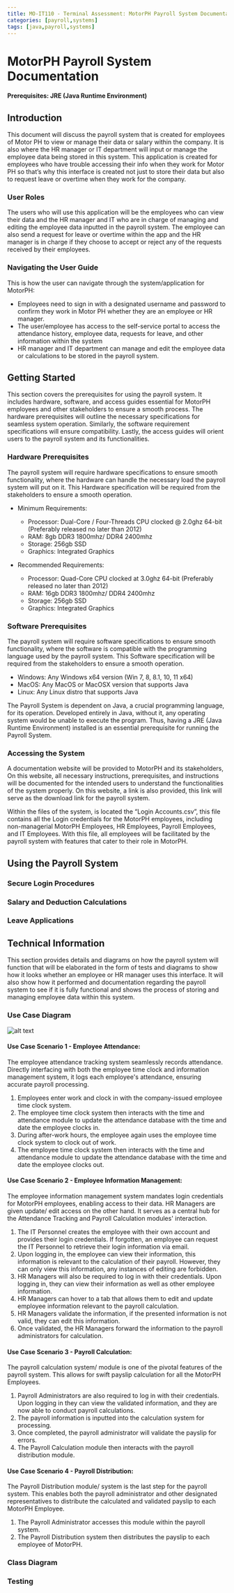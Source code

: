 ```yaml
---
title: MO-IT110 - Terminal Assessment: MotorPH Payroll System Documentation A2101 Dymosco, P., Gernale, G., Rivera, R.
categories: [payroll,systems]
tags: [java,payroll,systems]
---
```


# MotorPH Payroll System Documentation
#### Prerequisites: JRE (Java Runtime Environment)

## Introduction

This document will discuss the payroll system that is created for employees of Motor PH to view or manage their data or salary within the company. It is also where the HR manager or IT department will input or manage the employee data being stored in this system. This application is created for employees who have trouble accessing their info when they work for Motor PH so that’s why this interface is created not just to store their data but also to request leave or overtime when they work for the company. 

### User Roles

The users who will use this application will be the employees who can view their data and the HR manager and IT who are in charge of managing and editing the employee data inputted in the payroll system. The employee can also send a request for leave or overtime within the app and the HR manager is in charge if they choose to accept or reject any of the requests received by their employees.

### Navigating the User Guide

This is how the user can navigate through the system/application for MotorPH:

* Employees need to sign in with a designated username and password to confirm they work in Motor PH whether they are an employee or HR manager. 
*  The user/employee has access to the self-service portal to access the attendance history, employee data, requests for leave, and other information within the system
* HR manager and IT department can manage and edit the employee data or calculations to be stored in the payroll system.

## Getting Started 
This section covers the prerequisites for using the payroll system. It includes hardware, software, and access guides essential for MotorPH employees and other stakeholders to ensure a smooth process. The hardware prerequisites will outline the necessary specifications for seamless system operation. Similarly, the software requirement specifications will ensure compatibility. Lastly, the access guides will orient users to the payroll system and its functionalities.

### Hardware Prerequisites
The payroll system will require hardware specifications to ensure smooth functionality, where the hardware can handle the necessary load the payroll system will put on it. This Hardware specification will be required from the stakeholders to ensure a smooth operation.

* Minimum Requirements: 

    * Processor: Dual-Core / Four-Threads CPU clocked @ 2.0ghz 64-bit (Preferably released no later than 2012)
    * RAM: 8gb DDR3 1800mhz/ DDR4 2400mhz
    * Storage: 256gb SSD 
    * Graphics: Integrated Graphics

* Recommended Requirements: 

    * Processor: Quad-Core CPU clocked at 3.0ghz 64-bit (Preferably released no later than 2012)
    * RAM: 16gb DDR3 1800mhz/ DDR4 2400mhz
    * Storage: 256gb SSD
    * Graphics: Integrated Graphics

### Software Prerequisites
The payroll system will require software specifications to ensure smooth functionality, where the software is compatible with the programming language used by the payroll system. This Software specification will be required from the stakeholders to ensure a smooth operation.

* Windows: Any Windows x64 version (Win 7, 8, 8.1, 10, 11 x64)
* MacOS: Any MacOS or MacOSX version that supports Java
* Linux: Any Linux distro that supports Java

The Payroll System is dependent on Java, a crucial programming language, for its operation. Developed entirely in Java, without it, any operating system would be unable to execute the program. Thus, having a JRE (Java Runtime Environment) installed is an essential prerequisite for running the Payroll System.

### Accessing the System
A documentation website will be provided to MotorPH and its stakeholders, On this website, all necessary instructions, prerequisites, and instructions will be documented for the intended users to understand the functionalities of the system properly. On this website, a link is also provided, this link will serve as the download link for the payroll system.

Within the files of the system, is located the “Login Accounts.csv”, this file contains all the Login credentials for the MotorPH employees, including non-managerial MotorPH Employees, HR Employees, Payroll Employees, and IT Employees. With this file, all employees will be facilitated by the payroll system with features that cater to their role in MotorPH.


## Using the Payroll System

### Secure Login Procedures

### Salary and Deduction Calculations

### Leave Applications


## Technical Information

This section provides details and diagrams on how the payroll system will function that will be elaborated in the form of tests and diagrams to show how it looks whether an employee or HR manager uses this interface. It will also show how it performed and documentation regarding the payroll system to see if it is fully functional and shows the process of storing and managing employee data within this system.

### Use Case Diagram
![alt text](../UseCaseDiagram.png)

#### Use Case Scenario 1 - Employee Attendance: 

The employee attendance tracking system seamlessly records attendance. Directly interfacing with both the employee time clock and information management system, it logs each employee's attendance, ensuring accurate payroll processing.

1. Employees enter work and clock in with the company-issued employee time clock system.
2. The employee time clock system then interacts with the time and attendance module to update the attendance database with the time and date the employee clocks in.
3. During after-work hours, the employee again uses the employee time clock system to clock out of work.
4. The employee time clock system then interacts with the time and attendance module to update the attendance database with the time and date the employee clocks out.

#### Use Case Scenario 2 - Employee Information Management: 

The employee information management system mandates login credentials for MotorPH employees, enabling access to their data. HR Managers are given update/ edit access on the other hand. It serves as a central hub for the Attendance Tracking and Payroll Calculation modules' interaction.

1. The IT Personnel creates the employee with their own account and provides their login credentials. If forgotten, an employee can request the IT Personnel to retrieve their login information via email.
2. Upon logging in, the employee can view their information, this information is relevant to the calculation of their payroll. However, they can only view this information, any instances of editing are forbidden.
3. HR Managers will also be required to log in with their credentials. Upon logging in, they can view their information as well as other employee information. 
4. HR Managers can hover to a tab that allows them to edit and update employee information relevant to the payroll calculation.
5. HR Managers validate the information, if the presented information is not valid, they can edit this information.
6. Once validated, the HR Managers forward the information to the payroll administrators for calculation.

#### Use Case Scenario 3 - Payroll Calculation: 

The payroll calculation system/ module is one of the pivotal features of the payroll system. This allows for swift payslip calculation for all the MotorPH Employees.

1. Payroll Administrators are also required to log in with their credentials. Upon logging in they can view the validated information, and they are now able to conduct payroll calculations.
2. The payroll information is inputted into the calculation system for processing.
3. Once completed, the payroll administrator will validate the payslip for errors.
4. The Payroll Calculation module then interacts with the payroll distribution module.

#### Use Case Scenario 4 - Payroll Distribution:

The Payroll Distribution module/ system is the last step for the payroll system. This enables both the payroll administrator and other designated representatives to distribute the calculated and validated payslip to each MotorPH Employee.

1. The Payroll Administrator accesses this module within the payroll system.
2. The Payroll Distribution system then distributes the payslip to each employee of MotorPH.

### Class Diagram

### Testing

